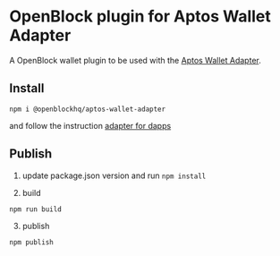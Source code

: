 # OpenBlock plugin for Aptos Wallet Adapter

A OpenBlock wallet plugin to be used with the [Aptos Wallet Adapter](https://github.com/aptos-labs/aptos-wallet-adapter).

## Install

```
npm i @openblockhq/aptos-wallet-adapter
```

and follow the instruction [adapter for dapps](https://github.com/aptos-labs/aptos-wallet-adapter/tree/main/packages/wallet-adapter-react)

## Publish

1. update package.json version and run `npm install`

2. build
```
npm run build
```
3. publish
```
npm publish
```
